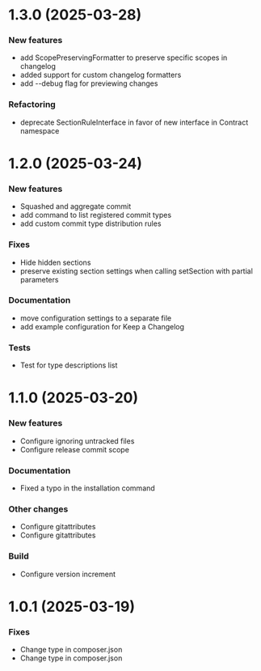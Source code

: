 # 1.3.0 (2025-03-28)

### New features
- add ScopePreservingFormatter to preserve specific scopes in changelog
- added support for custom changelog formatters
- add --debug flag for previewing changes

### Refactoring
- deprecate SectionRuleInterface in favor of new interface in Contract namespace

# 1.2.0 (2025-03-24)

### New features
- Squashed and aggregate commit
- add command to list registered commit types
- add custom commit type distribution rules

### Fixes
- Hide hidden sections
- preserve existing section settings when calling setSection with partial parameters

### Documentation
- move configuration settings to a separate file
- add example configuration for Keep a Changelog

### Tests
- Test for type descriptions list

# 1.1.0 (2025-03-20)

### New features
- Configure ignoring untracked files
- Configure release commit scope

### Documentation
- Fixed a typo in the installation command

### Other changes
- Configure gitattributes
- Configure gitattributes

### Build
- Configure version increment

# 1.0.1 (2025-03-19)

### Fixes
- Change type in composer.json
- Change type in composer.json

